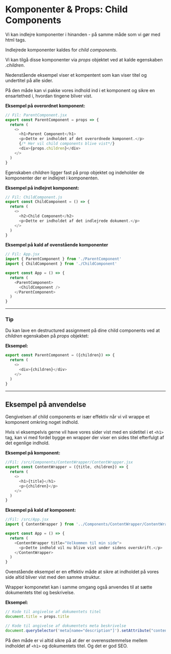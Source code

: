 # Komponenter & Props: Child Components
 
Vi kan indlejre komponenter i hinanden - på samme måde som vi gør med html tags.

Indlejrede komponenter kaldes for *child components*.

Vi kan tilgå disse komponenter via *props* objektet ved at kalde egenskaben *.children*. 

Nedenstående eksempel viser et kompentent som kan viser titel og undertitel på alle sider.

På den måde kan vi pakke vores indhold ind i et komponent og sikre en ensartethed i, hvordan tingene bliver vist.

**Eksempel på overordnet komponent:**
```js
// Fil: ParentComponent.jsx
export const ParentComponent = props => {
  return (
    <>
      <h1>Parent Component</h1>
      <p>Dette er indholdet af det overordnede komponent.</p>
      {/* Her vil child components blive vist*/}
      <div>{props.children}</div>
    </>
  )
}
```
Egenskaben *children* ligger fast på prop objektet og indeholder de komponenter der er indlejret i komponenten.

**Eksempel på indlejret komponent:**
```js
// Fil: ChildComponent.js
export const ChildComponent = () => {
  return (
    <>
      <h2>Child Component</h2>
      <p>Dette er indholdet af det indlejrede dokument.</p>
    </>
  )
}
```
**Eksempel på kald af ovenstående komponenter**
```js
// Fil: App.jsx
import { ParentComponent } from './ParentComponent'
import { ChildComponent } from './ChildComponent'

export const App = () => {
  return (
    <ParentComponent>
      <ChildComponent />
    </ParentComponent>
  )
}
```
___
### Tip
Du kan lave en destructured assignment på dine child components ved at *children* egenskaben på *props* objektet:

**Eksempel:**
```js
export const ParentComponent = ({children}) => {
  return (
    <>
      <div>{children}</div>
    </>
  )
}
```
___
## Eksempel på anvendelse
Gengivelsen af child components er især effektiv når vi vil wrappe et komponent omkring noget indhold. 

Hvis vi eksempelvis gerne vil have vores sider vist med en sidetitel i et `<h1>` tag, kan vi med fordel bygge en wrapper der viser en sides titel efterfulgt af det egenlige indhold.

**Eksempel på komponent:**
```js
//Fil: /src/Components/ContentWrapper/ContentWrapper.jsx
export const ContentWrapper = ({title, children}) => {
  return (
    <>
      <h1>{title}</h1>
      <p>{children}</p>
    </>
  )
}
```
**Eksempel på kald af komponent:**
```js
//Fil: /src/App.jsx
import { ContentWrapper } from '../Components/ContentWrapper/ContentWrapper'

export const App = () => {
  return (
    <ContentWrapper title="Velkommen til min side">
      <p>Dette indhold vil nu blive vist under sidens overskrift.</p>
    </ContentWrapper>
  )
}
```
Ovenstående eksempel er en effektiv måde at sikre at indholdet på vores side altid bliver vist med den samme struktur.

Wrapper komponetet kan i samme omgang også anvendes til at sætte dokumentets titel og beskrivelse. 

**Eksempel:**
```js
// Kode til angivelse af dokumentets titel
document.title = props.title

// Kode til angivelse af dokumentets meta beskrivelse
document.querySelector('meta[name="description"]').setAttribute("content", props.description)
```
På den måde er vi altid sikre på at der er overensstemmelse mellem indholdet af `<h1>` og dokumentets titel. Og det er god SEO.



